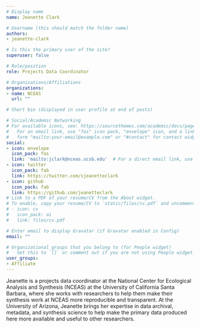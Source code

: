 ```yaml
---
# Display name
name: Jeanette Clark

# Username (this should match the folder name)
authors:
- jeanette-clark

# Is this the primary user of the site?
superuser: false

# Role/position
role: Projects Data Coordinator

# Organizations/Affiliations
organizations:
- name: NCEAS
  url: ""

# Short bio (displayed in user profile at end of posts)

# Social/Academic Networking
# For available icons, see: https://sourcethemes.com/academic/docs/page-builder/#icons
#   For an email link, use "fas" icon pack, "envelope" icon, and a link in the
#   form "mailto:your-email@example.com" or "#contact" for contact widget.
social:
- icon: envelope
  icon_pack: fas
  link: 'mailto:jclark@nceas.ucsb.edu'  # For a direct email link, use "mailto:test@example.org".
- icon: twitter
  icon_pack: fab
  link: https://twitter.com/sjeanetteclark
- icon: github
  icon_pack: fab
  link: https://github.com/jeanetteclark
# Link to a PDF of your resume/CV from the About widget.
# To enable, copy your resume/CV to `static/files/cv.pdf` and uncomment the lines below.
# - icon: cv
#   icon_pack: ai
#   link: files/cv.pdf

# Enter email to display Gravatar (if Gravatar enabled in Config)
email: ""

# Organizational groups that you belong to (for People widget)
#   Set this to `[]` or comment out if you are not using People widget.
user_groups:
- Affiliate
---
```


Jeanette is a projects data coordinator at the National Center for Ecological Analysis and Synthesis (NCEAS) at the University of California Santa Barbara, where she works with researchers to help them make their synthesis work at NCEAS more reproducible and transparent. At the University of Arizona, Jeanette brings her expertise in data archival, metadata, and synthesis science to help make the primary data produced here more available and useful to other researchers.
